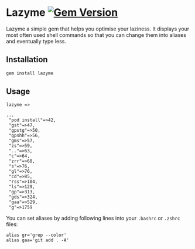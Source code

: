 # Lazyme  [![Gem Version](https://badge.fury.io/rb/lazyme.svg)](http://badge.fury.io/rb/lazyme)

Lazyme a simple gem that helps you optimise your laziness. It displays your most often used shell commands so that you can change them into aliases and eventually type less.

## Installation
```bash
gem install lazyme
```

## Usage
```
lazyme =>

...
 "pod install"=>42,
 "gst"=>47,
 "gpstg"=>50,
 "gpshh"=>56,
 "gms"=>57,
 "zs"=>59,
 ".."=>63,
 "c"=>64,
 "zrr"=>68,
 "s"=>76,
 "gl"=>76,
 "cd"=>85,
 "rss"=>104,
 "ls"=>129,
 "gp"=>313,
 "gds"=>324,
 "gaa"=>529,
 "g"=>1759
```

You can set aliases by adding following lines into your `.bashrc` or `.zshrc` files:

```
alias gr='grep --color'
alias gaa='git add . -A'
```

